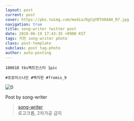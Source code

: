 ```yaml
---
layout: post
current: post
cover: https://pbs.twimg.com/media/DgCqYDTU0AAH_R7.jpg
navigation: true
title: song-writer twitter post
date: 2018-06-19 17:43:35 +0900 KST
tags: 지헌 song-writer photo
class: post-template
subclass: post tag-photo
author: auto-posting
---
```


```  
180618 tbs팩트인스타 1pic  
  
#프로미스나인 #백지헌 #fromis_9  

```

![0](https://pbs.twimg.com/media/DgCqYDTU0AAH_R7.jpg)


Post by song-writer

> [song-writer](https://twitter.com/970929_love)  
  로고크롭, 2차가공 금지